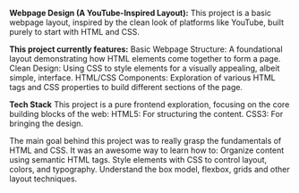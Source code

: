 **Webpage Design (A YouTube-Inspired Layout):**
This project is a basic webpage layout, inspired by the clean look of platforms like YouTube, built purely to start with HTML and CSS.


**This project currently features:**
Basic Webpage Structure: A foundational layout demonstrating how HTML elements come together to form a page.
Clean Design: Using CSS to style elements for a visually appealing, albeit simple, interface.
HTML/CSS Components: Exploration of various HTML tags and CSS properties to build different sections of the page.

**Tech Stack**
This project is a pure frontend exploration, focusing on the core building blocks of the web:
HTML5: For structuring the content.
CSS3: For bringing the design.


The main goal behind this project was to really grasp the fundamentals of HTML and CSS. It was an awesome way to learn how to:
Organize content using semantic HTML tags.
Style elements with CSS to control layout, colors, and typography.
Understand the box model, flexbox, grids and other layout techniques.

